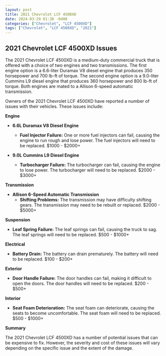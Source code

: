 ```yaml
---
layout: post
title: 2021 Chevrolet LCF 4500XD
date: 2024-03-29 01:38 -0400
categories: ["Chevrolet", "LCF 4500XD"]
tags: ["Chevrolet", "LCF 4500XD", "2021"]
---
```

## 2021 Chevrolet LCF 4500XD Issues

The 2021 Chevrolet LCF 4500XD is a medium-duty commercial truck that is offered with a choice of two engines and two transmissions. The first engine option is a 6.6-liter Duramax V8 diesel engine that produces 350 horsepower and 700 lb-ft of torque. The second engine option is a 9.0-liter Cummins L9 diesel engine that produces 360 horsepower and 800 lb-ft of torque. Both engines are mated to a Allison 6-speed automatic transmission.

Owners of the 2021 Chevrolet LCF 4500XD have reported a number of issues with their vehicles. These issues include:

**Engine**

* **6.6L Duramax V8 Diesel Engine**
    * **Fuel Injector Failure:** One or more fuel injectors can fail, causing the engine to run rough and lose power. The fuel injectors will need to be replaced. $1000 - $2000+

* **9.0L Cummins L9 Diesel Engine**
    * **Turbocharger Failure:** The turbocharger can fail, causing the engine to lose power. The turbocharger will need to be replaced. $2000 - $3000+

**Transmission**

* **Allison 6-Speed Automatic Transmission**
    * **Shifting Problems:** The transmission may have difficulty shifting gears. The transmission may need to be rebuilt or replaced. $2000 - $5000+

**Suspension**

* **Leaf Spring Failure:** The leaf springs can fail, causing the truck to sag. The leaf springs will need to be replaced. $500 - $1000+

**Electrical**

* **Battery Drain:** The battery can drain prematurely. The battery will need to be replaced. $100 - $200+

**Exterior**

* **Door Handle Failure:** The door handles can fail, making it difficult to open the doors. The door handles will need to be replaced. $200 - $500+

**Interior**

* **Seat Foam Deterioration:** The seat foam can deteriorate, causing the seats to become uncomfortable. The seat foam will need to be replaced. $500 - $1000+

**Summary**

The 2021 Chevrolet LCF 4500XD has a number of potential issues that can be expensive to fix. However, the severity and cost of these issues will vary depending on the specific issue and the extent of the damage.

